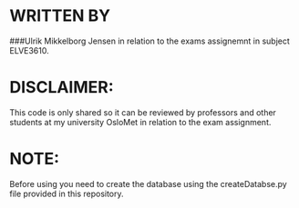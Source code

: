 
# WRITTEN BY 
###Ulrik Mikkelborg Jensen 
in relation to the exams assignemnt in subject ELVE3610.

# DISCLAIMER: 
This code is only shared so it can be reviewed by professors and other students at my university OsloMet in relation to the exam assignment.

# NOTE: 
Before using you need to create the database using 
the createDatabse.py file provided in this repository.

